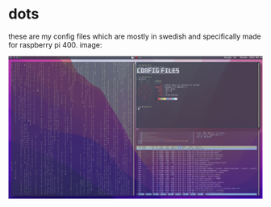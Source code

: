 # dots
these are my config files which are mostly in swedish and specifically made for raspberry pi 400.
image: 
<p align="center">
  <img src="result.png">
</p>
